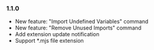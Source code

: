 ### 1.1.0
- New feature: "Import Undefined Variables" command
- New feature: "Remove Unused Imports" command
- Add extension update notification
- Support *.mjs file extension
